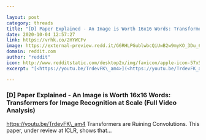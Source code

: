 ```yaml
---

layout: post
category: threads
title: "[D] Paper Explained - An Image is Worth 16x16 Words: Transformers for Image Recognition at Scale (Full Video Analysis)"
date: 2020-10-04 12:57:27
link: https://vrhk.co/2HYWCFv
image: https://external-preview.redd.it/G6RHLPGublwbcQiUwB2w9myKO_3Du_6yDI2_r3ng3b8.jpg?width=480&height=251.308900524&auto=webp&crop=480:251.308900524,smart&s=7373a7ed44988c5ef6da3d9e63d1e07a69a4cddc
domain: reddit.com
author: "reddit"
icon: http://www.redditstatic.com/desktop2x/img/favicon/apple-icon-57x57.png
excerpt: "[<https://youtu.be/TrdevFK\_am4>](<https://youtu.be/TrdevFK_am4>) Transformers are Ruining Convolutions. This paper, under review at ICLR, shows that..."

---
```


### [D] Paper Explained - An Image is Worth 16x16 Words: Transformers for Image Recognition at Scale (Full Video Analysis)

[<https://youtu.be/TrdevFK\_am4>](<https://youtu.be/TrdevFK_am4>) Transformers are Ruining Convolutions. This paper, under review at ICLR, shows that...